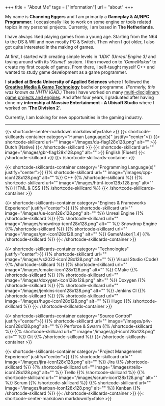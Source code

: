 +++
title = "About Me"
tags = ["information"]
url = "about"
+++

My name is **Channing Eggers** and I am primarily a **Gameplay & AI/NPC Programmer**. I occasionally like to work on some engine or tools related topics in my personal projects. Currently, I am based in **The Netherlands**.

I have always liked playing games from a young age. Starting from the N64 to the DS & WII and now mostly PC & Switch. Then when I got older, I also got quite interested in the making of games. 

At first, I started with creating simple levels in '*UDK*' *(Unreal Engine 3)* and toying around with its '*Kismet*' system. I then moved on to '*GameMaker*' to create my first couple of games. From there, I self-taught myself C++ and wanted to study game development as a game programmer.

I **studied at Breda University of Applied Sciences** where I followed the **[Creative Media & Game Technology](https://www.buas.nl/en/programmes/creative-media-and-game-technologies)** bachelor programme. *(Formerly, this was known as NHTV IGAD.)* There I have worked on many [multi-disciplinary game projects and engines](/projects/). And after four years, I graduated after having done my **internship at Massive Entertainment - A Ubisoft Studio** where I worked on '**The Division 2**'.

Currently, I am looking for new opportunities in the gaming industry.

---

<div id=skillcards-orginasation>
{{< shortcode-center-markdown markdownify=false >}}
{{< shortcode-skillcards-container category="Human Language(s)" justify="center">}}
    {{< shortcode-skillcard url="" image="/images/du-flag128x128.png" alt="" >}} Dutch [Native] {{< /shortcode-skillcard >}}
    {{< shortcode-skillcard url="" image="/images/gbr-flag128x128.png" alt="" >}}  English [Fluent] {{< /shortcode-skillcard >}}
{{< /shortcode-skillcards-container >}}

{{< shortcode-skillcards-container category="Programming Language(s)" justify="center">}}
    {{% shortcode-skillcard url="" image="/images/cpp-icon128x128.png" alt="" %}} C++ {{% /shortcode-skillcard %}}
    {{% shortcode-skillcard url="" image="/images/html-icon128x128.png" alt="" %}} HTML & CSS {{% /shortcode-skillcard %}}
{{< /shortcode-skillcards-container >}}

{{< shortcode-skillcards-container category="Engines & Frameworks Experience" justify="center">}}
    {{% shortcode-skillcard url="" image="/images/ue-icon128x128.png" alt="" %}} Unreal Engine {{% /shortcode-skillcard %}}
    {{% shortcode-skillcard url="" image="/images/snowdrop-icon128x128.png" alt="" %}} Snowdrop Engine {{% /shortcode-skillcard %}}
    {{% shortcode-skillcard url="" image="/images/gm-icon128x128.png" alt="" %}} GameMaker[1.4] {{% /shortcode-skillcard %}}
{{< /shortcode-skillcards-container >}}

{{< shortcode-skillcards-container category="Technologies" justify="center">}}
    {{% shortcode-skillcard url="" image="/images/vs2022-icon128x128.png" alt="" %}} Visual Studio (Code) {{% /shortcode-skillcard %}}
    {{% shortcode-skillcard url="" image="/images/cmake-icon128x128.png" alt="" %}} CMake {{% /shortcode-skillcard %}}
    {{% shortcode-skillcard url="" image="/images/doxygen-icon128x128.png" alt="" %}} Doxygen {{% /shortcode-skillcard %}}
    {{% shortcode-skillcard url="" image="/images/jenkins-icon128x128.png" alt="" %}} Jenkins CI {{% /shortcode-skillcard %}}
    {{% shortcode-skillcard url="" image="/images/hugo-icon128x128.png" alt="" %}} Hugo {{% /shortcode-skillcard %}}
{{< /shortcode-skillcards-container >}}

{{< shortcode-skillcards-container category="Source Control" justify="center">}}
    {{% shortcode-skillcard url="" image="/images/p4v-icon128x128.png" alt="" %}} Perforce & Swarm {{% /shortcode-skillcard %}}
    {{% shortcode-skillcard url="" image="/images/git-icon128x128.png" alt="" %}} Git {{% /shortcode-skillcard %}}
{{< /shortcode-skillcards-container >}}

{{< shortcode-skillcards-container category="Project Management Experience" justify="center">}}
    {{% shortcode-skillcard url="" image="/images/jira-icon128x128.png" alt="" %}} Jira {{% /shortcode-skillcard %}}
    {{% shortcode-skillcard url="" image="/images/trello-icon128x128.png" alt="" %}} Trello {{% /shortcode-skillcard %}}
    {{% shortcode-skillcard url="" image="/images/scrum-icon128x128.png" alt="" %}} Scrum {{% /shortcode-skillcard %}}
    {{% shortcode-skillcard url="" image="/images/kanban-icon128x128.png" alt="" %}} Kanban {{% /shortcode-skillcard %}}
{{< /shortcode-skillcards-container >}}
{{< shortcode-center-markdown markdownify=false >}}
</div>
